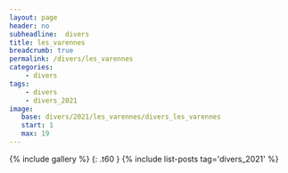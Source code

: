 ```yaml
---
layout: page
header: no
subheadline:  divers
title: les_varennes
breadcrumb: true
permalink: /divers/les_varennes
categories:
    - divers
tags:
    - divers
    - divers_2021
image:
   base: divers/2021/les_varennes/divers_les_varennes
   start: 1
   max: 19
---
```

{% include gallery %}
{: .t60 }
{% include list-posts tag='divers_2021' %}
